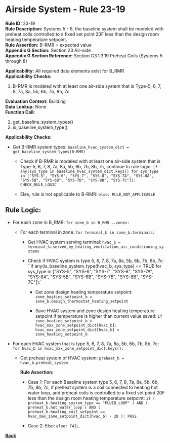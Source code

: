 
# Airside System - Rule 23-19  

**Rule ID:** 23-19  
**Rule Description:** Systems 5 - 8, the baseline system shall be modeled with preheat coils controlled to a fixed set point 20F less than the design room heating temperature setpoint.  
**Rule Assertion:** B-RMR = expected value  
**Appendix G Section:** Section 23 Air-side  
**Appendix G Section Reference:** Section G3.1.3.19 Preheat Coils (Systems 5 through 8)  

**Applicability:** All required data elements exist for B_RMR  
**Applicability Checks:**  

1. B-RMR is modeled with at least one air-side system that is Type-5, 6, 7, 8, 7a, 8a, 5b, 6b, 7b, 8b, 7c.  

**Evaluation Context:** Building  
**Data Lookup:** None  
**Function Call:**  

1. get_baseline_system_types()
2. is_baseline_system_type()

**Applicability Checks:**  

- Get B-RMR system types: `baseline_hvac_system_dict = get_baseline_system_types(B-RMR)`

  - Check if B-RMR is modeled with at least one air-side system that is Type-5, 6, 7, 8, 7a, 8a, 5b, 6b, 7b, 8b, 7c, continue to rule logic: `if any(sys_type in baseline_hvac_system_dict.keys() for sys_type in ["SYS-5", "SYS-6", "SYS-7", "SYS-8", "SYS-7A", "SYS-8A", "SYS-5B", "SYS-6B", "SYS-7B", "SYS-8B", "SYS-7C"]): CHECK_RULE_LOGIC`

  - Else, rule is not applicable to B-RMR: `else: RULE_NOT_APPLICABLE`

## Rule Logic:  

- For each zone in B_RMR: `for zone_b in B_RMR...zones:`

  - For each terminal in zone: `for terminal_b in zone_b.terminals:`

    - Get HVAC system serving terminal: `hvac_b = terminal_b.served_by_heating_ventilation_air_conditioning_systems`
  
    - Check if HVAC system is type 5, 6, 7, 8, 7a, 8a, 5b, 6b, 7b, 8b, 7c: ``if any(is_baseline_system_type(hvac_b, sys_type) == TRUE for sys_type in ["SYS-5", "SYS-6", "SYS-7", "SYS-8", "SYS-7A", "SYS-8A", "SYS-5B", "SYS-6B", "SYS-7B", "SYS-8B", "SYS-7C"]):`

      - Get zone design heating temperature setpoint: `zone_heating_setpoint_b = zone_b.design_thermostat_heating_setpoint`

      - Save HVAC system and zone design heating temperature setpoint if temperature is higher than current value saved: `if zone_heating_setpoint_b > hvac_max_zone_setpoint_dict[hvac_b]: hvac_max_zone_setpoint_dict[hvac_b] = zone_heating_setpoint_b`

- For each HVAC system that is type 5, 6, 7, 8, 7a, 8a, 5b, 6b, 7b, 8b, 7c: `for hvac_b in hvac_max_zone_setpoint_dict.keys():`

  - Get preheat system of HVAC system: `preheat_b = hvac_b.preheat_system`

    **Rule Assertion:**

    - Case 1: For each Baseline system type 5, 6, 7, 8, 7a, 8a, 5b, 6b, 7b, 8b, 7c, if preheat system is a coil connected to heating hot water loop, and preheat coils is controlled to a fixed set point 20F less than the design room heating temperature setpoint: `if ( preheat_b.heating_system_type == "FLUID_LOOP" ) AND ( preheat_b.hot_water_loop ) AND ( preheat_b.heating_coil_setpoint == hvac_max_zone_setpoint_dict[hvac_b] - 20 ): PASS`

    - Case 2: Else: `else: FAIL`

**[Back](../_toc.md)**
